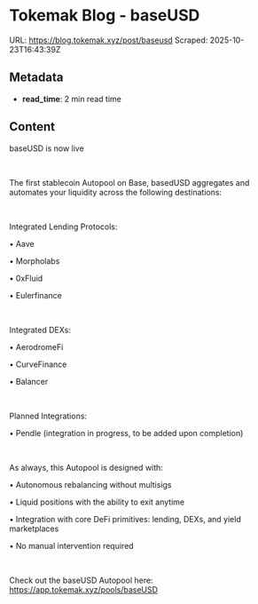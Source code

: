 # Tokemak Blog - baseUSD

URL: https://blog.tokemak.xyz/post/baseusd
Scraped: 2025-10-23T16:43:39Z

## Metadata

- **read_time**: 2 min read time

## Content

baseUSD is now live

‍

The first stablecoin Autopool on Base, basedUSD aggregates and automates your liquidity across the following destinations:

‍

Integrated Lending Protocols:

• Aave

• Morpholabs

• 0xFluid

• Eulerfinance

‍

Integrated DEXs:

• AerodromeFi

• CurveFinance

• Balancer

‍

Planned Integrations:

• Pendle (integration in progress, to be added upon completion)

‍

As always, this Autopool is designed with:

• Autonomous rebalancing without multisigs

• Liquid positions with the ability to exit anytime

• Integration with core DeFi primitives: lending, DEXs, and yield marketplaces

• No manual intervention required

‍

Check out the baseUSD Autopool here: https://app.tokemak.xyz/pools/baseUSD

‍